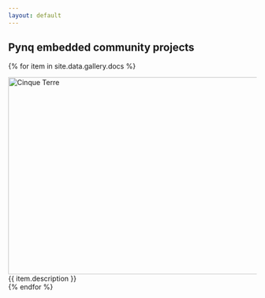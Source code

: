 ```yaml
---
layout: default
---
```


## Pynq embedded community projects

{% for item in site.data.gallery.docs %}
<div class="gallery">
    <a target="_blank" href="{{ item.img }}">
    <img src="{{ item.img }}" alt="Cinque Terre" width="600" height="400">
    </a>
    <div class="desc">{{ item.description }}</div>
</div>
{% endfor %}